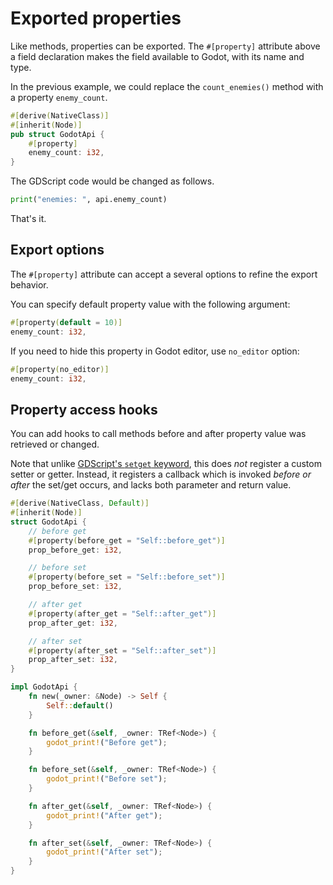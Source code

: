 # Exported properties

Like methods, properties can be exported. The `#[property]` attribute above a field declaration makes the field available to Godot, with its name and type.

In the previous example, we could replace the `count_enemies()` method with a property `enemy_count`.
```rust
#[derive(NativeClass)]
#[inherit(Node)]
pub struct GodotApi {
    #[property]
    enemy_count: i32,
}
```

The GDScript code would be changed as follows.
```python
print("enemies: ", api.enemy_count)
```

That's it.

## Export options

The `#[property]` attribute can accept a several options to refine the export behavior.

You can specify default property value with the following argument:

```rust
#[property(default = 10)]
enemy_count: i32,
```

If you need to hide this property in Godot editor, use `no_editor` option:

```rust
#[property(no_editor)]
enemy_count: i32,
```

## Property access hooks

You can add hooks to call methods before and after property value was retrieved or changed.

Note that unlike [GDScript's `setget` keyword](https://docs.godotengine.org/en/3.3/getting_started/scripting/gdscript/gdscript_basics.html?#setters-getters), this does _not_ register a custom setter or getter. Instead, it registers a callback which is invoked _before or after_ the set/get occurs, and lacks both parameter and return value.

```rust
#[derive(NativeClass, Default)]
#[inherit(Node)]
struct GodotApi {
    // before get
    #[property(before_get = "Self::before_get")]
    prop_before_get: i32,

    // before set
    #[property(before_set = "Self::before_set")]
    prop_before_set: i32,

    // after get
    #[property(after_get = "Self::after_get")]
    prop_after_get: i32,

    // after set
    #[property(after_set = "Self::after_set")]
    prop_after_set: i32,
}

impl GodotApi {
    fn new(_owner: &Node) -> Self {
        Self::default()
    }

    fn before_get(&self, _owner: TRef<Node>) {
        godot_print!("Before get");
    }

    fn before_set(&self, _owner: TRef<Node>) {
        godot_print!("Before set");
    }

    fn after_get(&self, _owner: TRef<Node>) {
        godot_print!("After get");
    }

    fn after_set(&self, _owner: TRef<Node>) {
        godot_print!("After set");
    }
}
```
